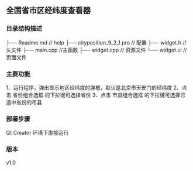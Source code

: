 
## 全国省市区经纬度查看器

### 目录结构描述
├── Readme.md                   // help
├── cityposition_9_2_1.pro      // 配置
├── widget.h                    //头文件
├── main.cpp                    //主函数
├── widget.cpp                  // 资源文件
└── widget.ui                   //页面文件

### 主要功能
1、运行程序，弹出显示地区经纬度的弹框，默认是北京市天安门的经纬度
2、点击 省份组合选框 的下拉键可选择省份
3、点击 市县组合选框 的下拉键可选择已选中省份的市县

### 部署步骤
Qt Creator 环境下直接运行

### 版本
v1.0
